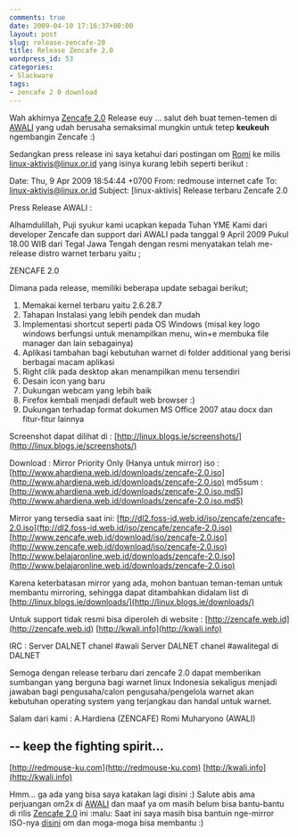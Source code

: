 ```yaml
---
comments: true
date: 2009-04-10 17:16:37+00:00
layout: post
slug: release-zencafe-20
title: Release Zencafe 2.0
wordpress_id: 53
categories:
- Slackware
tags:
- zencafe 2 0 download
---
```


Wah akhirnya [Zencafe 2.0](http://www.belajaronline.web.id/downloads/zencafe-2.0.iso) Release euy ... salut deh buat temen-temen di [AWALI](http://www.awali.org/) yang udah berusaha semaksimal mungkin untuk tetep **keukeuh** ngembangin Zencafe :)

Sedangkan press release ini saya ketahui dari postingan om [Romi](http://redmouse-ku.com) ke milis linux-aktivis@linux.or.id yang isinya kurang lebih seperti berikut :


> 
Date: Thu, 9 Apr 2009 18:54:44 +0700
From: redmouse internet cafe
To: linux-aktivis@linux.or.id
Subject: [linux-aktivis] Release terbaru Zencafe 2.0

Press Release AWALI :

Alhamdulillah,
Puji syukur kami ucapkan kepada Tuhan YME
Kami dari developer Zencafe dan support dari AWALI pada tanggal 9
April 2009 Pukul 18.00 WIB dari Tegal Jawa Tengah dengan resmi
menyatakan telah me-release distro warnet terbaru yaitu ;

ZENCAFE 2.0

Dimana pada release, memiliki beberapa update sebagai berikut;

1. Memakai kernel terbaru yaitu 2.6.28.7
2. Tahapan Instalasi yang lebih pendek dan mudah
3. Implementasi shortcut seperti pada OS Windows (misal key logo
windows berfungsi untuk menampilkan menu, win+e membuka file manager
dan lain sebagainya)
4. Aplikasi tambahan bagi kebutuhan warnet di folder additional yang
berisi berbagai macam aplikasi
5. Right clik pada desktop akan menampilkan menu tersendiri
6. Desain icon yang baru
7. Dukungan webcam yang lebih baik
8. Firefox kembali menjadi default web browser :)
9. Dukungan terhadap format dokumen MS Office 2007 atau docx
dan fitur-fitur lainnya

Screenshot dapat dilihat di :
[http://linux.blogs.ie/screenshots/](http://linux.blogs.ie/screenshots/)

Download :
Mirror Priority Only (Hanya untuk mirror)
iso : [http://www.ahardiena.web.id/downloads/zencafe-2.0.iso](http://www.ahardiena.web.id/downloads/zencafe-2.0.iso)
md5sum : [http://www.ahardiena.web.id/downloads/zencafe-2.0.iso.md5](http://www.ahardiena.web.id/downloads/zencafe-2.0.iso.md5)

Mirror yang tersedia saat ini:
[ftp://dl2.foss-id.web.id/iso/zencafe/zencafe-2.0.iso](ftp://dl2.foss-id.web.id/iso/zencafe/zencafe-2.0.iso)
[http://www.zencafe.web.id/download/iso/zencafe-2.0.iso](http://www.zencafe.web.id/download/iso/zencafe-2.0.iso)
[http://www.belajaronline.web.id/downloads/zencafe-2.0.iso](http://www.belajaronline.web.id/downloads/zencafe-2.0.iso)

Karena keterbatasan mirror yang ada, mohon bantuan teman-teman untuk
membantu mirroring, sehingga dapat ditambahkan didalam list di
[http://linux.blogs.ie/downloads/](http://linux.blogs.ie/downloads/)

Untuk support tidak resmi bisa diperoleh di website :
[http://zencafe.web.id](http://zencafe.web.id)
[http://kwali.info](http://kwali.info)

IRC :
Server DALNET chanel #awali
Server DALNET chanel #awalitegal di DALNET

Semoga dengan release terbaru dari zencafe 2.0 dapat memberikan
sumbangan yang berguna bagi warnet linux Indonesia sekaligus menjadi
jawaban bagi pengusaha/calon pengusaha/pengelola warnet akan kebutuhan
operating system yang terjangkau dan handal untuk warnet.

Salam dari kami :
A.Hardiena (ZENCAFE)
Romi Muharyono (AWALI)

--
keep the fighting spirit...
-------------------------------------------------------------------
[http://redmouse-ku.com](http://redmouse-ku.com)
[http://kwali.info](http://kwali.info)




Hmm... ga ada yang bisa saya katakan lagi disini :) Salute abis ama perjuangan om2x di [AWALI](http://www.awali.org/) dan maaf ya om masih belum bisa bantu-bantu di rilis [Zencafe 2.0](http://www.belajaronline.web.id/downloads/zencafe-2.0.iso) ini :malu: Saat ini saya masih bisa bantuin nge-mirror ISO-nya [disini](http://artivisi.com/~martinus/downloads/Zencafe/iso/zencafe-2.0.iso) om dan moga-moga bisa membantu :)
